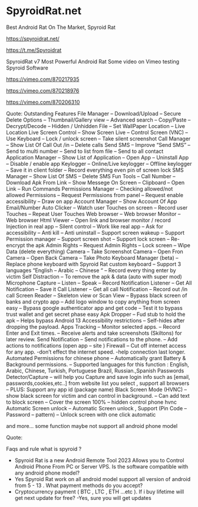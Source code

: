# SpyroidRat.net


Best Android Rat On The Market, Spyroid Rat

https://spyroidrat.net/


https://t.me/Spyroidrat


SpyroidRat v7 Most Powerful Android Rat Some video on Vimeo testing Spyroid Software

https://vimeo.com/870217935


https://vimeo.com/870218976


https://vimeo.com/870206310



Quote:
Outstanding Features
    File Manager
– Download/Upload
– Secure Delete Options
– Thumbnail/Gallery view
– Advanced search
– Copy/Paste
– Decrypt/Decode
– Hidden / Unhidden File
– Set WallPaper
    Location
– Live Location
    Live Screen Control
– Show Screen Live
– Control Screen (VNC)
– Use Keyboard
– Lock / unlock screen
– Take silent screenshot
    Call Manager
– Show List Of Call Out /in
– Delete calls
    Send SMS
– Improve “Send SMS”
– Send to multi number
– Send to list from file
– Send to all contact
    Application Manager
– Show List of Application
– Open App
– Uninstall App
– Disable / enable app
    Keylogger
– Online/Live keylogger
– Offline keylogger
– Save it in client folder
– Record everything
  even pin of screen lock
    SMS Manager
– Show List Of SMS
– Delete SMS
    Fun Tools
– Call Number
– Download Apk From Link
– Show Messege On Screen
– Clipboard
– Open Link
– Run Commands
    Permissions Manager
– Checking allowed/not
  allowed Permissions
– Request Permissions from panel
– Request enable accessibility
– Draw on app
    Account Manager
– Show Account Of App
  Email/Number
    Auto Clicker
– Watch user Touches on screen
– Record user Touches
– Repeat User Touches
    Web browser
– Web browser Monitor
– Web browser Html Viewer
– Open link and browser monitor / record
    Injection in real app
– Silent control
– Work like real app
– Ask for accessibility
– Anti kill
– Anti uninstall
– Support screen wakeup
– Support Permission manager
– Support screen shot
– Support lock screen
– Re-encrypt the apk
    Admin Rights
– Request Admin Rights
– Lock screen
– Wipe Data (delete everything)
    Camera
– Take Screenshot Camera
– Open Fron Camera
– Open Back Camera
– Take Photo
    Keyboard Manager (beta)
– Replace phone keyboard with Spyroid Rat custom keyboard
– Support 3 languages
  “English – Arabic – Chinese “
– Record every thing enter by victim
    Self Distraction
– To remove the apk & data (auto with super mod)
    Microphone Capture
– Listen
– Speak
– Record
    Notification Listener
– Get All Notification
– Save it
    Call Listener
– Get all call Notification
– Record out /in call
    Screen Reader
– Skeleton view or Scan View
– Bypass black screen of banks and crypto app
– Add logo window to copy anything from screen easy
– Bypass google authenticator app and get code
– Test it to bypass trust wallet and get secret phase easy
    Apk Dropper
– Fud stub to hold the apk
– Helps bypass Android 13 Accessibility restrictions
– Self-hides after dropping the payload.
    Apps Tracking
– Monitor selected apps.
– Record Enter and Exit times.
– Receive alerts and take screenshots (Skiltons) for later review.
    Send Notification
– Send notifications to the phone.
– Add actions to notifications (open app – site )
    Firewall
– Cut off internet access for any app.
-don’t effect the internet speed.
-help connection last longer.
    Automated Permissions for chinese phone
– Automatically grant Battery & Background permissions.
– Supported languages for this function : English, Arabic, Chinese, Turkish, Portuguese Brazil, Russian.,Spanish
    Passwords Detector/Capture
– will help you Capture and save login info such as [email, passwords,cookies,etc..] from website list you select , support all browsers
– PLUS: Support any app id (package name)
    Black Screen Mode (HVNC)
– show black screen for victim and can control in background.
– Can add text to block screen
– Cover the screen 100%
– hidden control phone hvnc
    Automatic Screen unlock
– Automatic Screen unlock , Support (Pin Code – Password – pattern)
– Unlock screen with one click automatic



and more...
some function maybe not support all android phone model 


Quote:

Faqs and rule
what is spyroid ?
- Spyroid Rat is a new Android Remote Tool 2023
Allows you to Control Android Phone From PC or Server VPS.
Is the software compatible with any android phone model?
- Yes Spyroid Rat work on all android model support all version of android from 5 - 13 .
What payment methods do you accept?
- Cryptocurrency payment ( BTC , LTC , ETH ...etc ).
If i buy lifetime will get next update for free?
-Yes, sure you will get updates
